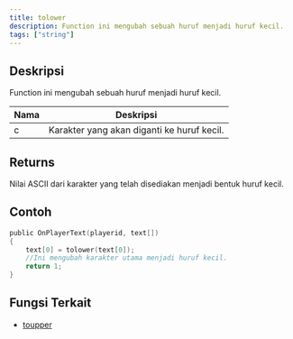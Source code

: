 ```yaml
---
title: tolower
description: Function ini mengubah sebuah huruf menjadi huruf kecil.
tags: ["string"]
---
```


<LowercaseNote />

## Deskripsi

Function ini mengubah sebuah huruf menjadi huruf kecil.

| Nama | Deskripsi                                  |
| ---- | ------------------------------------------ |
| c    | Karakter yang akan diganti ke huruf kecil. |

## Returns

Nilai ASCII dari karakter yang telah disediakan menjadi bentuk huruf kecil.

## Contoh

```c
public OnPlayerText(playerid, text[])
{
    text[0] = tolower(text[0]);
    //Ini mengubah karakter utama menjadi huruf kecil.
    return 1;
}
```

## Fungsi Terkait

- [toupper](toupper)
